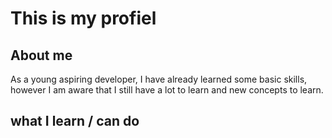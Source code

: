 
# This is my profiel

## About me

As a young aspiring developer, I have already learned some basic skills, however I am aware that I still have a lot to learn and new concepts to learn.


## what I learn / can do
